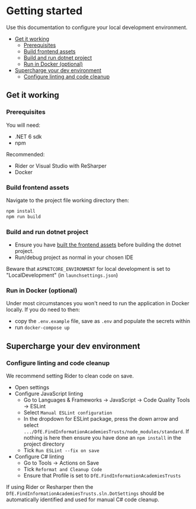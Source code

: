 # Getting started

Use this documentation to configure your local development environment.

- [Get it working](#get-it-working)
  - [Prerequisites](#prerequisites)
  - [Build frontend assets](#build-frontend-assets)
  - [Build and run dotnet project](#build-and-run-dotnet-project)
  - [Run in Docker (optional)](#run-in-docker-optional)
- [Supercharge your dev environment](#supercharge-your-dev-environment)
  - [Configure linting and code cleanup](#configure-linting-and-code-cleanup)

## Get it working

### Prerequisites

You will need:

- .NET 6 sdk
- npm

Recommended:

- Rider or Visual Studio with ReSharper
- Docker

### Build frontend assets

Navigate to the project file working directory then:

```bash
npm install
npm run build
```

### Build and run dotnet project

- Ensure you have [built the frontend assets](#build-frontend-assets) before building the dotnet project.
- Run/debug project as normal in your chosen IDE

Beware that `ASPNETCORE_ENVIRONMENT` for local development is set to "LocalDevelopment" (in `launchsettings.json`)

### Run in Docker (optional)

Under most circumstances you won't need to run the application in Docker locally. If you do need to then:

- copy the `.env.example` file, save as `.env` and populate the secrets within
- run `docker-compose up`

## Supercharge your dev environment

### Configure linting and code cleanup

We recommend setting Rider to clean code on save.

- Open settings
- Configure JavaScript linting
  - Go to Languages & Frameworks -> JavaScript -> Code Quality Tools -> ESLint
  - Select `Manual ESLint configuration`
  - In the dropdown for ESLint package, press the down arrow and select `.../DfE.FindInformationAcademiesTrusts/node_modules/standard`. If nothing is here then ensure you have done an `npm install` in the project directory
  - Tick `Run ESLint --fix on save`
- Configure C# linting
  - Go to Tools -> Actions on Save
  - Tick `Reformat and Cleanup Code`
  - Ensure that Profile is set to `DfE.FindInformationAcademiesTrusts`

If using Rider or Resharper then the `DfE.FindInformationAcademiesTrusts.sln.DotSettings` should be automatically identified and used for manual C# code cleanup.
